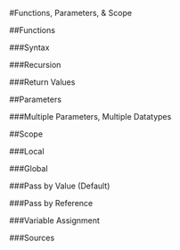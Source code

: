 #Functions, Parameters, & Scope

##Functions

###Syntax

###Recursion

###Return Values

##Parameters

###Multiple Parameters, Multiple Datatypes

##Scope

###Local

###Global

###Pass by Value (Default)

###Pass by Reference

###Variable Assignment

###Sources

